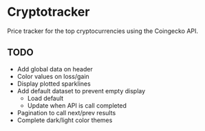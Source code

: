 # Cryptotracker
Price tracker for the top cryptocurrencies using the Coingecko API.


## TODO
- Add global data on header
- Color values on loss/gain
- Display plotted sparklines
- Add default dataset to prevent empty display
  - Load default
  - Update when API is call completed
- Pagination to call next/prev results
- Complete dark/light color themes
